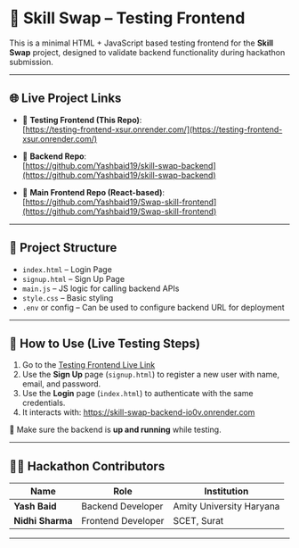 # 🔧 Skill Swap – Testing Frontend

This is a minimal HTML + JavaScript based testing frontend for the **Skill Swap** project, designed to validate backend functionality during hackathon submission.

---

## 🌐 Live Project Links

- 🔹 **Testing Frontend (This Repo)**:  
  [https://testing-frontend-xsur.onrender.com/](https://testing-frontend-xsur.onrender.com/)

- 🔹 **Backend Repo**:  
  [https://github.com/Yashbaid19/skill-swap-backend](https://github.com/Yashbaid19/skill-swap-backend)

- 🔹 **Main Frontend Repo (React-based)**:  
  [https://github.com/Yashbaid19/Swap-skill-frontend](https://github.com/Yashbaid19/Swap-skill-frontend)

---

## 📁 Project Structure

- `index.html` – Login Page
- `signup.html` – Sign Up Page
- `main.js` – JS logic for calling backend APIs
- `style.css` – Basic styling
- `.env` or config – Can be used to configure backend URL for deployment

---

## 🚀 How to Use (Live Testing Steps)

1. Go to the [Testing Frontend Live Link](https://testing-frontend-xsur.onrender.com/)
2. Use the **Sign Up** page (`signup.html`) to register a new user with name, email, and password.
3. Use the **Login** page (`index.html`) to authenticate with the same credentials.
4. It interacts with: https://skill-swap-backend-io0v.onrender.com

📌 Make sure the backend is **up and running** while testing.

---

## 🧑‍💻 Hackathon Contributors

| Name           | Role               | Institution              |
|----------------|--------------------|---------------------------|
| **Yash Baid**  | Backend Developer  | Amity University Haryana |
| **Nidhi Sharma** | Frontend Developer | SCET, Surat              |

---

